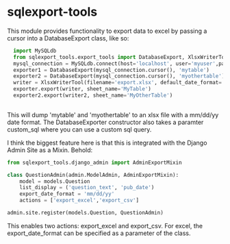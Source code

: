 # sqlexport-tools
This module provides functionality to export data to excel by passing a cursor into a DatabaseExport class, like so:

```python
  import MySQLdb
  from sqlexport_tools.export_tools import DatabaseExport, XlsxWriterTool
  mysql_connection = MySQLdb.connect(host='localhost', user='myuser',passwd='mypass', db='mydb', use_unicode=True)
  exporter1 = DatabaseExport(mysql_connection.cursor(), 'mytable')
  exporter2 = DatabaseExport(mysql_connection.cursor(), 'myothertable')
  writer = XlsxWriterTool(filename='export.xlsx', default_date_format='mm/dd/yy')
  exporter.export(writer, sheet_name='MyTable')
  exporter2.export(writer2, sheet_name='MyOtherTable')
    
```
This will dump 'mytable' and 'myothertable' to an xlsx file with a mm/dd/yy date format.  The DatabaseExporter constructor also takes a paramter custom_sql where you can use a custom sql query.

I think the biggest feature here is that this is integrated with the Django Admin Site as a Mixin.  Behold:

```python
from sqlexport_tools.django_admin import AdminExportMixin

class QuestionAdmin(admin.ModelAdmin, AdminExportMixin):
    model = models.Question
    list_display = ('question_text', 'pub_date')
    export_date_format = 'mm/dd/yy'
    actions = ['export_excel','export_csv']

admin.site.register(models.Question, QuestionAdmin)

```

This enables two actions: export_excel and export_csv.  For excel, the export_date_format can be specified as a parameter of the class.
